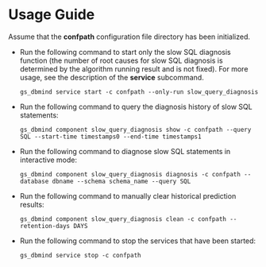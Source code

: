 # Usage Guide<a name="EN-US_TOPIC_0000001240944983"></a>

Assume that the  **confpath**  configuration file directory has been initialized.

-   Run the following command to start only the slow SQL diagnosis function (the number of root causes for slow SQL diagnosis is determined by the algorithm running result and is not fixed). For more usage, see the description of the **service** subcommand.

    ```
    gs_dbmind service start -c confpath --only-run slow_query_diagnosis
    ```

-   Run the following command to query the diagnosis history of slow SQL statements:

    ```
    gs_dbmind component slow_query_diagnosis show -c confpath --query SQL --start-time timestamps0 --end-time timestamps1
    ```

-   Run the following command to diagnose slow SQL statements in interactive mode:

    ```
    gs_dbmind component slow_query_diagnosis diagnosis -c confpath --database dbname --schema schema_name --query SQL
    ```

-   Run the following command to manually clear historical prediction results:

    ```
    gs_dbmind component slow_query_diagnosis clean -c confpath --retention-days DAYS
    ```

-   Run the following command to stop the services that have been started:

    ```
    gs_dbmind service stop -c confpath
    ```
